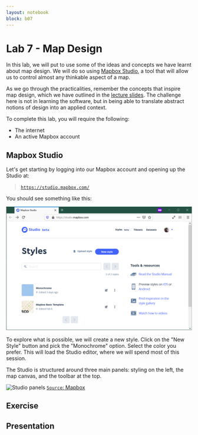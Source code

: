 ```yaml
---
layout: notebook
block: b07
---
```


# Lab 7 - Map Design

In this lab, we will put to use some of the ideas and concepts we have learnt about map design. We will do so using [Mapbox Studio](https://www.mapbox.com/mapbox-studio/), a tool that will allow us to control almost any thinkable aspect of a map.

As we go through the practicalities, remember the concepts that inspire map design, which we have outlined in the [lecture slides](../slidedecks/lecture_07.html). The challenge here is not in learning the software, but in being able to translate abstract notions of design into an applied context.

To complete this lab, you will require the following:

- The internet
- An active Mapbox account

## Mapbox Studio

Let's get starting by logging into our Mapbox account and opening up the Studio at:

> [`https://studio.mapbox.com/`](https://studio.mapbox.com/)

You should see something like this:

![Studio](figs/mb_studio.png)

To explore what is possible, we will create a new style. Click on the "New Style" button and pick the "Monochrome" option. Select the color you prefer. This will load the Studio editor, where we will spend most of this session.

The Studio is structured around three main panels: styling on the left, the map canvas, and the toolbar at the top.

![Studio panels](https://docs.mapbox.com/studio-manual/assets/reference-styles-introduction-style-editor-toc-960-eb1c1bdbf28b8b2d36e5e32d63e8f03d.png)
[`Source`: Mapbox](https://docs.mapbox.com/studio-manual/reference/styles/#style-editor)



## Exercise

## Presentation
